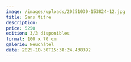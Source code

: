 ```yaml
---
image: /images/uploads/20251030-153824-12.jpg
title: Sans titre
description: 
price: 5250
edition: 3/3 disponibles
format: 100 x 70 cm
galerie: Neuchâtel
date: 2025-10-30T15:38:24.438392
---
```

